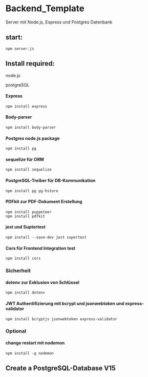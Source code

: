 # Backend_Template
Server mit Node.js, Express und Postgres Datenbank

## start:
    npm server.js 

## Install required:
node.js

postgreSQL

#### Express
    npm install express
#### Body-parser
    npm install body-parser
#### Postgres node.js package 
    npm install pg

#### sequelize für ORM
    npm install sequelize
#### PostgreSQL-Treiber für DB-Kommunikation
    npm install pg pg-hstore
#### PDFkit zur PDF-Dokument Erstellung
    npm install puppeteer
    npm install pdfkit
#### jest und Suptertest
    npm install --save-dev jest supertest

#### Cors für Frontend Integration test
    npm install cors

### Sicherheit

#### dotenv zur Exklusion von Schlüssel
    npm install dotenv

#### JWT Authentifizierung mit bcrypt und jsonwebtoken und express-validator
    npm install bcryptjs jsonwebtoken express-validator

### Optional    
#### change restart mit nodemon
    npm install -g nodemon

## Create a PostgreSQL-Database V15

